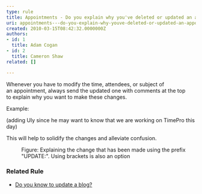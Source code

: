 ```yaml
---
type: rule
title: Appointments - Do you explain why you've deleted or updated an appointment?
uri: appointments---do-you-explain-why-youve-deleted-or-updated-an-appointment
created: 2010-03-15T08:42:32.0000000Z
authors:
- id: 1
  title: Adam Cogan
- id: 2
  title: Cameron Shaw
related: []

---
```




<span class='intro'> <p class="ssw15-rteElement-P">Whenever you have to modify the time, attendees, or subject of an&#160;appointment, always send the updated one with comments at the top to&#160;explain why you want to make these changes.<br></p> </span>

<p class="ssw15-rteElement-P">​Example&#58;​​<br></p><p class="ssw15-rteElement-GreyBox">(adding Uly since he may want to know that we are working on TimePro this day)​<br></p><div><p></p><p>This will help to solidify the changes and alleviate confusion.</p><dl class="image"><dt> 
            <img src="/PublishingImages/AppointmentWithComments.jpg" alt="" /> 
         </dt><dd>Figure&#58; Explaining the change that has been made using the prefix &quot;UPDATE​&#58;&quot;. Using brackets is also an option​<br></dd></dl><h3>​Related Rule</h3><ul><li>​<a href="/_layouts/15/FIXUPREDIRECT.ASPX?WebId=3dfc0e07-e23a-4cbb-aac2-e778b71166a2&amp;TermSetId=07da3ddf-0924-4cd2-a6d4-a4809ae20160&amp;TermId=cd982cb5-55b3-4678-8f41-5dfac7e9ea11">Do you know to update a blog?</a></li></ul><br></div>


